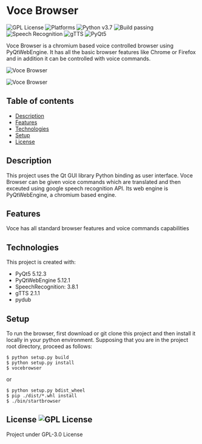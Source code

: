 # Voce Browser
![GPL License](https://img.shields.io/badge/license-GPLv3-green) ![Platforms](https://img.shields.io/powershellgallery/p/DNS.1.1.1.1)
![Python v3.7](https://img.shields.io/github/pipenv/locked/python-version/metabolize/rq-dashboard-on-heroku) ![Build passing](https://img.shields.io/github/workflow/status/actions/toolkit/Main%20workflow) ![Speech Recognition](https://img.shields.io/badge/speech-recognition-important) ![gTTS](https://img.shields.io/badge/gTTS-2.1.1-blueviolet) ![PyQt5](https://img.shields.io/badge/PyQt5-5.12.3-red)


Voce Browser is a chromium based voice controlled browser using PyQtWebEngine. It has all the basic browser features like Chrome or Firefox and in addition it can be controlled with voice commands.

![Voce Browser](https://github.com/trabdlkarim/voce-browser/blob/master/screenshots/VoceScreenshot3.png)

![Voce Browser](https://github.com/trabdlkarim/voce-browser/blob/master/screenshots/VoceScreenshot6.png)

## Table of contents
* [Description](#description)
* [Features](#features)
* [Technologies](#technologies)
* [Setup](#setup)
* [License](#license)

## Description
This project uses the Qt GUI library Python binding as user interface. Voce Browser can be given voice commands which are translated and then exceuted using google speech recognition API. Its web engine is PyQtWebEngine, a chromium based engine.

## Features
Voce has all standard browser features and voice commands capabilities

## Technologies
This project is created with:
* PyQt5 5.12.3
* PyQtWebEngine 5.12.1
* SpeechRecognition: 3.8.1
* gTTS 2.1.1
* pydub
	
## Setup
To run the browser, first download or git clone this project and then install it locally in your python environment.
Supposing that you are in the project root directory, proceed as follows:

```
$ python setup.py build
$ python setup.py install
$ vocebrowser
```

or

```
$ python setup.py bdist_wheel
$ pip ./dist/*.whl install
$ ./bin/startbrowser
```

## License ![GPL License](https://img.shields.io/badge/license-GPLv3-green)
Project under GPL-3.0 License
